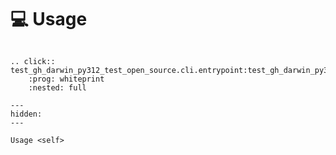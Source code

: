 <!--
SPDX-FileCopyrightText: © 2024 Romain Brault <mail@romainbrault.com>

SPDX-License-Identifier: CC-BY-4.0
-->

# 💻 Usage

```{eval-rst}

.. click:: test_gh_darwin_py312_test_open_source.cli.entrypoint:test_gh_darwin_py312_test_open_source
    :prog: whiteprint
    :nested: full
```

```{toctree}
---
hidden:
---

Usage <self>
```

